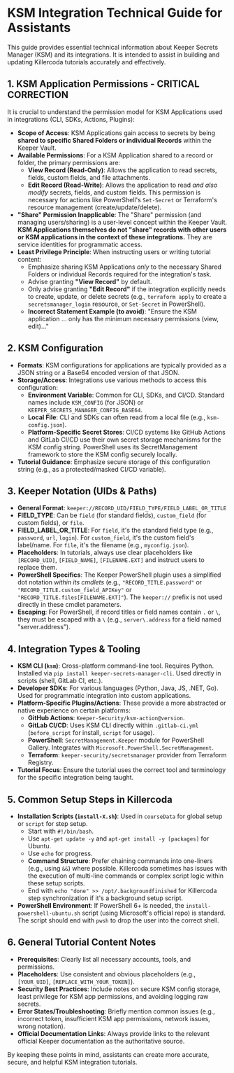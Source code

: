 # KSM Integration Technical Guide for Assistants

This guide provides essential technical information about Keeper Secrets Manager (KSM) and its integrations. It is intended to assist in building and updating Killercoda tutorials accurately and effectively.

## 1. KSM Application Permissions - CRITICAL CORRECTION

It is crucial to understand the permission model for KSM Applications used in integrations (CLI, SDKs, Actions, Plugins):

*   **Scope of Access**: KSM Applications gain access to secrets by being **shared to specific Shared Folders or individual Records** within the Keeper Vault.
*   **Available Permissions**: For a KSM Application shared to a record or folder, the primary permissions are:
    *   **View Record (Read-Only)**: Allows the application to read secrets, fields, custom fields, and file attachments.
    *   **Edit Record (Read-Write)**: Allows the application to read *and also modify* secrets, fields, and custom fields. This permission is necessary for actions like PowerShell's `Set-Secret` or Terraform's resource management (create/update/delete).
*   **"Share" Permission Inapplicable**: The "Share" permission (and managing users/sharing) is a user-level concept within the Keeper Vault. **KSM Applications themselves do not "share" records with other users or KSM applications in the context of these integrations.** They are service identities for programmatic access.
*   **Least Privilege Principle**: When instructing users or writing tutorial content:
    *   Emphasize sharing KSM Applications *only* to the necessary Shared Folders or individual Records required for the integration's task.
    *   Advise granting **"View Record"** by default.
    *   Only advise granting **"Edit Record"** if the integration explicitly needs to create, update, or delete secrets (e.g., `terraform apply` to create a `secretsmanager_login` resource, or `Set-Secret` in PowerShell).
    *   **Incorrect Statement Example (to avoid)**: "Ensure the KSM application ... only has the minimum necessary permissions (view, edit)..."

## 2. KSM Configuration

*   **Formats**: KSM configurations for applications are typically provided as a JSON string or a Base64 encoded version of that JSON.
*   **Storage/Access**: Integrations use various methods to access this configuration:
    *   **Environment Variable**: Common for CLI, SDKs, and CI/CD. Standard names include `KSM_CONFIG` (for JSON) or `KEEPER_SECRETS_MANAGER_CONFIG_BASE64`.
    *   **Local File**: CLI and SDKs can often read from a local file (e.g., `ksm-config.json`).
    *   **Platform-Specific Secret Stores**: CI/CD systems like GitHub Actions and GitLab CI/CD use their own secret storage mechanisms for the KSM config string. PowerShell uses its SecretManagement framework to store the KSM config securely locally.
*   **Tutorial Guidance**: Emphasize secure storage of this configuration string (e.g., as a protected/masked CI/CD variable).

## 3. Keeper Notation (UIDs & Paths)

*   **General Format**: `keeper://RECORD_UID/FIELD_TYPE/FIELD_LABEL_OR_TITLE`
*   **FIELD_TYPE**: Can be `field` (for standard fields), `custom_field` (for custom fields), or `file`.
*   **FIELD_LABEL_OR_TITLE**: For `field`, it's the standard field type (e.g., `password`, `url`, `login`). For `custom_field`, it's the custom field's label/name. For `file`, it's the filename (e.g., `myconfig.json`).
*   **Placeholders**: In tutorials, always use clear placeholders like `[RECORD_UID]`, `[FIELD_NAME]`, `[FILENAME.EXT]` and instruct users to replace them.
*   **PowerShell Specifics**: The Keeper PowerShell plugin uses a simplified dot notation *within its cmdlets* (e.g., `"RECORD_TITLE.password"` or `"RECORD_TITLE.custom_field_APIKey"` or `"RECORD_TITLE.files[FILENAME.EXT]"`). The `keeper://` prefix is not used directly in these cmdlet parameters.
*   **Escaping**: For PowerShell, if record titles or field names contain `.` or `\`, they must be escaped with a `\` (e.g., `server\.address` for a field named "server.address").

## 4. Integration Types & Tooling

*   **KSM CLI (`ksm`)**: Cross-platform command-line tool. Requires Python. Installed via `pip install keeper-secrets-manager-cli`. Used directly in scripts (shell, GitLab CI, etc.).
*   **Developer SDKs**: For various languages (Python, Java, JS, .NET, Go). Used for programmatic integration into custom applications.
*   **Platform-Specific Plugins/Actions**: These provide a more abstracted or native experience on certain platforms:
    *   **GitHub Actions**: `Keeper-Security/ksm-action@version`.
    *   **GitLab CI/CD**: Uses KSM CLI directly within `.gitlab-ci.yml` (`before_script` for install, `script` for usage).
    *   **PowerShell**: `SecretManagement.Keeper` module for PowerShell Gallery. Integrates with `Microsoft.PowerShell.SecretManagement`.
    *   **Terraform**: `keeper-security/secretsmanager` provider from Terraform Registry.
*   **Tutorial Focus**: Ensure the tutorial uses the correct tool and terminology for the specific integration being taught.

## 5. Common Setup Steps in Killercoda

*   **Installation Scripts (`install-X.sh`)**: Used in `courseData` for global setup or `script` for step setup.
    *   Start with `#!/bin/bash`.
    *   Use `apt-get update -y` and `apt-get install -y [packages]` for Ubuntu.
    *   Use `echo` for progress.
    *   **Command Structure**: Prefer chaining commands into one-liners (e.g., using `&&`) where possible. Killercoda sometimes has issues with the execution of multi-line commands or complex script logic within these setup scripts.
    *   End with `echo "done" >> /opt/.backgroundfinished` for Killercoda step synchronization if it's a background setup script.
*   **PowerShell Environment**: If PowerShell 6+ is needed, the `install-powershell-ubuntu.sh` script (using Microsoft's official repo) is standard. The script should end with `pwsh` to drop the user into the correct shell.

## 6. General Tutorial Content Notes

*   **Prerequisites**: Clearly list all necessary accounts, tools, and permissions.
*   **Placeholders**: Use consistent and obvious placeholders (e.g., `[YOUR_UID]`, `[REPLACE_WITH_YOUR_TOKEN]`).
*   **Security Best Practices**: Include notes on secure KSM config storage, least privilege for KSM app permissions, and avoiding logging raw secrets.
*   **Error States/Troubleshooting**: Briefly mention common issues (e.g., incorrect token, insufficient KSM app permissions, network issues, wrong notation).
*   **Official Documentation Links**: Always provide links to the relevant official Keeper documentation as the authoritative source.

By keeping these points in mind, assistants can create more accurate, secure, and helpful KSM integration tutorials. 